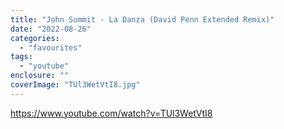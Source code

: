 ```yaml
---
title: "John Summit - La Danza (David Penn Extended Remix)"
date: "2022-08-26"
categories: 
  - "favourites"
tags: 
  - "youtube"
enclosure: ""
coverImage: "TUl3WetVtI8.jpg"
---
```


https://www.youtube.com/watch?v=TUl3WetVtI8
